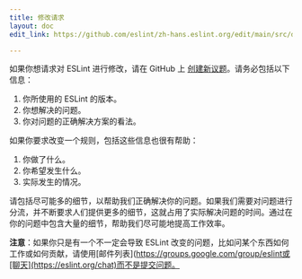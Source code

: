 ```yaml
---
title: 修改请求
layout: doc
edit_link: https://github.com/eslint/zh-hans.eslint.org/edit/main/src/developer-guide/contributing/changes.md

---
```


如果你想请求对 ESLint 进行修改，请在 GitHub 上 [创建新议题](https://github.com/eslint/eslint/issues/new/choose)。请务必包括以下信息：

1. 你所使用的 ESLint 的版本。
1. 你想解决的问题。
1. 你对问题的正确解决方案的看法。

如果你要求改变一个规则，包括这些信息也很有帮助：

1. 你做了什么。
1. 你希望发生什么。
1. 实际发生的情况。

请包括尽可能多的细节，以帮助我们正确解决你的问题。如果我们需要对问题进行分流，并不断要求人们提供更多的细节，这就占用了实际解决问题的时间。通过在你的问题中包含大量的细节，帮助我们尽可能地提高工作效率。

**注意**：如果你只是有一个不一定会导致 ESLint 改变的问题，比如问某个东西如何工作或如何贡献，请使用[邮件列表](https://groups.google.com/group/eslint或[聊天](https://eslint.org/chat)而不是提交问题。
